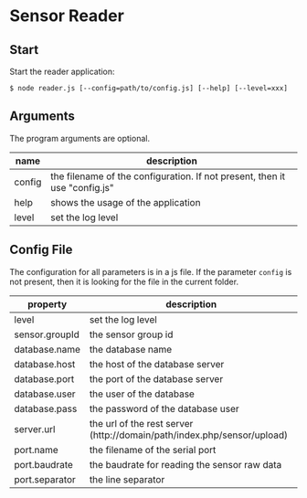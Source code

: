 
# Sensor Reader

## Start

Start the reader application:

```
$ node reader.js [--config=path/to/config.js] [--help] [--level=xxx]
```

## Arguments

The program arguments are optional.

name               | description
-------------------|-----------------------------
 config            | the filename of the configuration. If not present, then it use "config.js"
help               | shows the usage of the application
level              | set the log level


## Config File

The configuration for all parameters is in a js file. If the parameter `config` is not present, then it is looking for the file in the current folder.

property           | description
-------------------|-----------------------------
level              | set the log level
sensor.groupId     | the sensor group id
database.name      | the database name
database.host      | the host of the database server
database.port      | the port of the database server
database.user      | the user of the database
database.pass      | the password of the database user
server.url         | the url of the rest server (http://domain/path/index.php/sensor/upload)
port.name          | the filename of the serial port
port.baudrate      | the baudrate for reading the sensor raw data
port.separator     | the line separator
